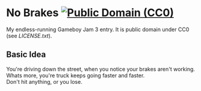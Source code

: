 # No Brakes [![Public Domain (CC0)](https://i.creativecommons.org/p/zero/1.0/80x15.png)](https://creativecommons.org/publicdomain/zero/1.0/)
My endless-running Gameboy Jam 3 entry.
It is public domain under CC0 (see _LICENSE.txt_).

## Basic Idea
You're driving down the street, when you notice your brakes aren't working. Whats more, you're truck keeps going faster and faster.  
Don't hit anything, or you lose.
